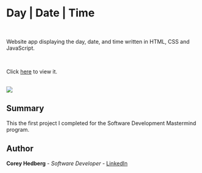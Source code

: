 # Day | Date | Time

<br>

Website app displaying the day, date, and time written in HTML, CSS and JavaScript.

<br>

Click [here](https://cheddrs.github.io/digital_clock_app/) to view it.

<br>

<image src="media/screenshot.png">

## Summary

This the first project I completed for the Software Development Mastermind program.

## Author

**Corey Hedberg** - _Software Developer_ - [LinkedIn](https://www.linkedin.com/in/coreyhedberg/)
